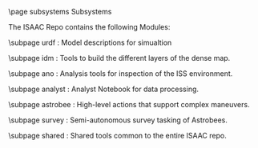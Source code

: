 \page subsystems Subsystems

The ISAAC Repo contains the following Modules:


\subpage urdf : Model descriptions for simualtion

\subpage idm : Tools to build the different layers of the dense map.

\subpage ano : Analysis tools for inspection of the ISS environment.

\subpage analyst : Analyst Notebook for data processing.

\subpage astrobee : High-level actions that support complex maneuvers.

\subpage survey : Semi-autonomous survey tasking of Astrobees.

\subpage shared : Shared tools common to the entire ISAAC repo.
